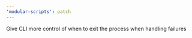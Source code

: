 ```yaml
---
'modular-scripts': patch
---
```


Give CLI more control of when to exit the process when handling failures
